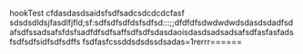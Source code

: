 hookTest
cfdasdasdsaidsfsdfsadcsdcdcdcfasf
sdsdsdldsjfasdlfjfld;sf:sdfsdfsdfdsfsdfsd:::;;dfdfdfsdwdwdwdsdasdsdadfsdafsdfssadsafsfdsfsadfdfsdfsaffsdfsdfsdasdaoisdasdsadsadsafsdfasfasfadsfsdfsdfsidfsdfsdffs
fsdfasfcssddsdsdssdsadas=1rerrr======

